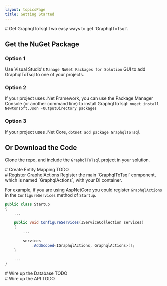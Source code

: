 ```yaml
---
layout: topicsPage
title: Getting Started
---
```


<div markdown="1">
# Get GraphqlToTsql
Two easy ways to get `GraphqlToTsql`.

## Get the NuGet Package

### Option 1
Use Visual Studio's `Manage NuGet Packages for Solution` GUI to add GraphqlToTsql
to one of your projects.

### Option 2
If your project uses .Net Framework, you can use the Package Manager Console 
(or another command line) to install GraphqlToTsql:
    `nuget install Newtonsoft.Json -OutputDirectory packages`

### Option 3
If your project uses .Net Core,
    `dotnet add package GraphqlToTsql`

## Or Download the Code
Clone the [repo](https://github.com/stevekerrick/GraphqlToTsql),
and include the `GraphqlToTsql` project in your solution.
</div>

<div markdown="1">
# Create Entity Mapping
TODO


</div>

<div markdown="1">
# Register GraphqlActions
Register the main `GraphqlToTsql` component, which is named `GraphqlActions`, with your DI container.

For example, if you are using AspNetCore you could register `GraphqlActions` in the `ConfigureServices`
method of `Startup`.

```C#
public class Startup
{
    ...

    public void ConfigureServices(IServiceCollection services)
    {
        ...

        services
            .AddScoped<IGraphqlActions, GraphqlActions>();
    }

    ...
}
```
</div>

<div markdown="1">
# Wire up the Database
TODO


</div>

<div markdown="1">
# Wire up the API
TODO


</div>
